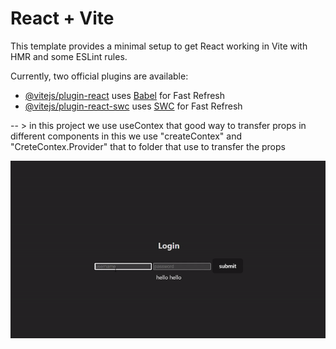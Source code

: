 # React + Vite

This template provides a minimal setup to get React working in Vite with HMR and some ESLint rules.

Currently, two official plugins are available:

- [@vitejs/plugin-react](https://github.com/vitejs/vite-plugin-react/blob/main/packages/plugin-react/README.md) uses [Babel](https://babeljs.io/) for Fast Refresh
- [@vitejs/plugin-react-swc](https://github.com/vitejs/vite-plugin-react-swc) uses [SWC](https://swc.rs/) for Fast Refresh


-- > in this project we use useContex that good way to transfer props in different components in this we use "createContex" and "CreteContex.Provider" that to folder that use to transfer the props

![GIF of Project](ViteReact-GoogleChrome2024-05-2915-21-04-ezgif.com-video-to-gif-converter.gif)
